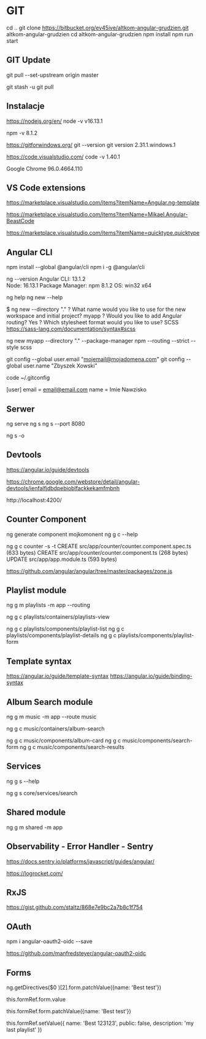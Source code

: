 # GIT

cd ..
git clone https://bitbucket.org/ev45ive/altkom-angular-grudzien.git altkom-angular-grudzien
cd altkom-angular-grudzien
npm install
npm run start

## GIT Update

git pull --set-upstream origin master

git stash -u
git pull

## Instalacje

https://nodejs.org/en/
node -v
v16.13.1

npm -v
8.1.2

https://gitforwindows.org/
git --version
git version 2.31.1.windows.1

https://code.visualstudio.com/
code -v
1.40.1

Google Chrome 96.0.4664.110

## VS Code extensions

https://marketplace.visualstudio.com/items?itemName=Angular.ng-template

https://marketplace.visualstudio.com/items?itemName=Mikael.Angular-BeastCode

https://marketplace.visualstudio.com/items?itemName=quicktype.quicktype

## Angular CLI

npm install --global @angular/cli
npm i -g @angular/cli

ng --version
Angular CLI: 13.1.2  
Node: 16.13.1
Package Manager: npm 8.1.2
OS: win32 x64

ng help
ng new --help

 $ ng new --directory "."
? What name would you like to use for the new workspace and initial project? myapp
? Would you like to add Angular routing? Yes
? Which stylesheet format would you like to use? SCSS  https://sass-lang.com/documentation/syntax#scss 

ng new myapp --directory "." --package-manager npm --routing --strict --style scss

git config --global user.email "mojemail@mojadomena.com"
git config --global user.name "Zbyszek Xowski"

code ~/.gitconfig

[user]
email = email@email.com
name = Imie Nawzisko

## Serwer

ng serve
ng s
ng s --port 8080

ng s -o

## Devtools

https://angular.io/guide/devtools

https://chrome.google.com/webstore/detail/angular-devtools/ienfalfjdbdpebioblfackkekamfmbnh

http://localhost:4200/

## Counter Component

ng generate component mojkomonent
ng g c --help

ng g c counter -s -t
CREATE src/app/counter/counter.component.spec.ts (633 bytes)
CREATE src/app/counter/counter.component.ts (268 bytes)
UPDATE src/app/app.module.ts (593 bytes)

https://github.com/angular/angular/tree/master/packages/zone.js

## Playlist module

ng g m playlists -m app --routing

ng g c playlists/containers/playlists-view

ng g c playlists/components/playlist-list
ng g c playlists/components/playlist-details
ng g c playlists/components/playlist-form

## Template syntax

https://angular.io/guide/template-syntax
https://angular.io/guide/binding-syntax

  <!-- {{ }}  #  [ ]  (  )  *  -->

## Album Search module

ng g m music -m app --route music

ng g c music/containers/album-search

ng g c music/components/album-card 
ng g c music/components/search-form 
ng g c music/components/search-results


## Services
ng g s --help
<!-- ng g service core/services/search -->
ng g s core/services/search


## Shared module

ng g m shared -m app


## Observability - Error Handler - Sentry
https://docs.sentry.io/platforms/javascript/guides/angular/

https://logrocket.com/

## RxJS
https://gist.github.com/staltz/868e7e9bc2a7b8c1f754


## OAuth
npm i angular-oauth2-oidc --save

https://github.com/manfredsteyer/angular-oauth2-oidc


## Forms

ng.getDirectives($0 )[2].form.patchValue({name: 'Best  test'})

this.formRef.form.value 

this.formRef.form.patchValue({name: 'Best  test'})

this.formRef.setValue({
  name: 'Best  123123', public: false, description: 'my last playlist'
})